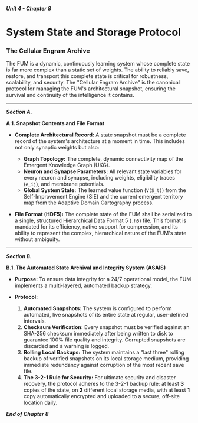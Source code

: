 ***Unit 4 - Chapter 8***

# System State and Storage Protocol

### The Cellular Engram Archive

The FUM is a dynamic, continuously learning system whose complete state is far more complex than a static set of weights. The ability to reliably save, restore, and transport this complete state is critical for robustness, scalability, and security. The "Cellular Engram Archive" is the canonical protocol for managing the FUM's architectural snapshot, ensuring the survival and continuity of the intelligence it contains.

---
***Section A.***

**A.1. Snapshot Contents and File Format**

*   **Complete Architectural Record:** A state snapshot must be a complete record of the system's architecture at a moment in time. This includes not only synaptic weights but also:
    *   **Graph Topology:** The complete, dynamic connectivity map of the Emergent Knowledge Graph (UKG).
    *   **Neuron and Synapse Parameters:** All relevant state variables for every neuron and synapse, including weights, eligibility traces (`e_ij`), and membrane potentials.
    *   **Global System State:** The learned value function (`V(S_t)`) from the Self-Improvement Engine (SIE) and the current emergent territory map from the Adaptive Domain Cartography process.

*   **File Format (HDF5):** The complete state of the FUM shall be serialized to a single, structured Hierarchical Data Format 5 (`.h5`) file. This format is mandated for its efficiency, native support for compression, and its ability to represent the complex, hierarchical nature of the FUM's state without ambiguity.

---
***Section B.***

**B.1. The Automated State Archival and Integrity System (ASAIS)**

*   **Purpose:** To ensure data integrity for a 24/7 operational model, the FUM implements a multi-layered, automated backup strategy.

*   **Protocol:**
    1.  **Automated Snapshots:** The system is configured to perform automated, live snapshots of its entire state at regular, user-defined intervals.
    2.  **Checksum Verification:** Every snapshot must be verified against an SHA-256 checksum immediately after being written to disk to guarantee 100% file quality and integrity. Corrupted snapshots are discarded and a warning is logged.
    3.  **Rolling Local Backups:** The system maintains a "last three" rolling backup of verified snapshots on its local storage medium, providing immediate redundancy against corruption of the most recent save file.
    4.  **The 3-2-1 Rule for Security:** For ultimate security and disaster recovery, the protocol adheres to the 3-2-1 backup rule: at least **3** copies of the state, on **2** different local storage media, with at least **1** copy automatically encrypted and uploaded to a secure, off-site location daily.

***End of Chapter 8***